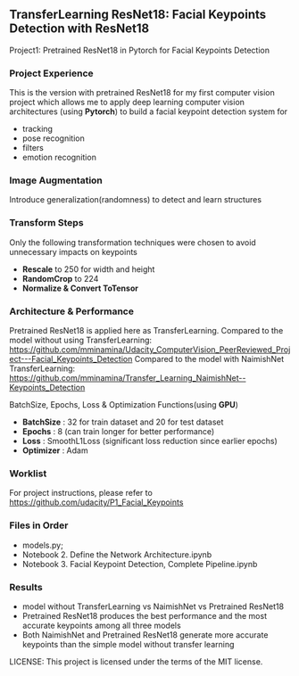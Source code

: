 ## TransferLearning ResNet18: Facial Keypoints Detection with ResNet18
Project1: Pretrained ResNet18 in Pytorch for Facial Keypoints Detection 
### Project Experience
This is the version with pretrained ResNet18 for my first computer vision project which allows me to apply deep learning computer vision architectures (using **Pytorch**) to build a facial keypoint detection system for
- tracking
- pose recognition
- filters
- emotion recognition
### Image Augmentation
Introduce generalization(randomness) to detect and learn structures
### Transform Steps
Only the following transformation techniques were chosen to avoid unnecessary impacts on keypoints
- **Rescale** to 250 for width and height
- **RandomCrop** to 224
- **Normalize & Convert ToTensor**

### Architecture & Performance
Pretrained ResNet18 is applied here as TransferLearning. 
Compared to the model without using TransferLearning: https://github.com/mminamina/Udacity_ComputerVision_PeerReviewed_Project---Facial_Keypoints_Detection
Compared to the model with NaimishNet TransferLearning: https://github.com/mminamina/Transfer_Learning_NaimishNet--Keypoints_Detection        

BatchSize, Epochs, Loss & Optimization Functions(using **GPU**)
- **BatchSize** : 32 for train dataset and 20 for test dataset
- **Epochs**   : 8 (can train longer for better performance)
- **Loss**     : SmoothL1Loss (significant loss reduction since earlier epochs)
- **Optimizer** : Adam 

### Worklist
For project instructions, please refer to https://github.com/udacity/P1_Facial_Keypoints

### Files in Order
- models.py;
- Notebook 2. Define the Network Architecture.ipynb
- Notebook 3. Facial Keypoint Detection, Complete Pipeline.ipynb

### Results
- model without TransferLearning vs NaimishNet vs Pretrained ResNet18
- Pretrained ResNet18 produces the best performance and the most accurate keypoints among all three models
- Both NaimishNet and Pretrained ResNet18 generate more accurate keypoints than the simple model without transfer learning


LICENSE: This project is licensed under the terms of the MIT license.
